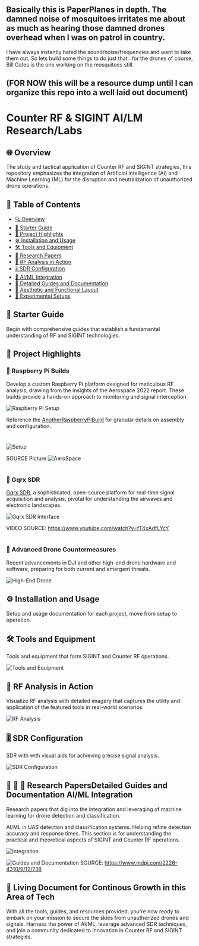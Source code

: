 ## Basically this is PaperPlanes in depth. The damned noise of mosquitoes irritates me about as much as hearing those damned drones overhead when I was on patrol in country. 
I have always instantly hated the sound/noise/frequencies and want to take them out. So lets build some things to do just that...for the drones of course, Bill Gates is the one working on the mosquitoes still.

## (FOR NOW this will be a resource dump until I can organize this repo into a well laid out document)

# Counter RF & SIGINT AI/LM Research/Labs

## 🌐 Overview
The study and tactical application of Counter RF and SIGINT strategies, this repository emphasizes the integration of Artificial Intelligence (AI) and Machine Learning (ML) for the disruption and neutralization of unauthorized drone operations.

## 📑 Table of Contents
- [🔍 Overview](#-overview)
- [🔰 Starter Guide](#-starter-guide)
- [🚀 Project Highlights](#-project-highlights)
- [⚙️ Installation and Usage](#-installation-and-usage)
- [🛠️ Tools and Equipment](#-tools-and-equipment)
- [📄 Research Papers](#-research-papers)
- [🔬 RF Analysis in Action](#-rf-analysis-in-action)
- [🎚️ SDR Configuration](#-sdr-configuration)
- [🤖 AI/ML Integration](#-aiml-integration)
- [📘 Detailed Guides and Documentation](#-detailed-guides-and-documentation)
- [🎨 Aesthetic and Functional Layout](#-aesthetic-and-functional-layout)
- [🧪 Experimental Setups](#-experimental-setups)

## 🔰 Starter Guide
Begin with comprehensive guides that establish a fundamental understanding of RF and SIGINT technologies.

## 🚀 Project Highlights

### 🥧 Raspberry Pi Builds
Develop a custom Raspberry Pi platform designed for meticulous RF analysis, drawing from the insights of the Aerospace 2022 report. These builds provide a hands-on approach to monitoring and signal interception.

![Raspberry Pi Setup](https://github.com/TreadSoftly/Projects/assets/121847455/bbcc2a1e-83e6-48f4-832a-141d2d3810bc)
 
Reference the [AnotherRaspberryPiBuild](https://github.com/TreadSoftly/Projects/blob/main/AnotherRaspberryPiBuild.md) for granular details on assembly and configuration.

#

![Setup](https://github.com/TreadSoftly/Projects/assets/121847455/c8747ec0-4e4a-4781-9b97-e4b19b4adb8b)

SOURCE Picture ![AeroSpace](https://www.mdpi.com/2226-4310/9/12/738)

# 

### 📡 Gqrx SDR
[Gqrx SDR](https://www.gqrx.dk/), a sophisticated, open-source platform for real-time signal acquisition and analysis, pivotal for understanding the airwaves and electronic landscapes.

![Gqrx SDR Interface](https://github.com/TreadSoftly/Projects/assets/121847455/310d9fce-338e-4a51-8cff-4ec1639feb89)

VIDEO SOURCE: https://www.youtube.com/watch?v=fT4xAdfLYcY
#
### 🚁 Advanced Drone Countermeasures
Recent advancements in DJI and other high-end drone hardware and software, preparing for both current and emergent threats.

![High-End Drone](https://github.com/TreadSoftly/Projects/assets/121847455/1e34ec02-524c-4d0a-9bef-6c37a26303a6)

## ⚙️ Installation and Usage
Setup and usage documentation for each project, move from setup to operation.

## 🛠️ Tools and Equipment
Tools and equipment that form SIGINT and Counter RF operations.

![Tools and Equipment](https://github.com/TreadSoftly/Projects/assets/121847455/c8747ec0-4e4a-4781-9b97-e4b19b4adb8b)

## 🔬 RF Analysis in Action
Visualize RF analysis with detailed imagery that captures the utility and application of the featured tools in real-world scenarios.

![RF Analysis](https://github.com/TreadSoftly/Projects/assets/121847455/66947de1-0139-4071-894a-103e4e5d721f)

## 🎚️ SDR Configuration
SDR with with visual aids for achieving precise signal analysis.

![SDR Configuration](https://github.com/TreadSoftly/Projects/assets/121847455/cb5a9443-e099-43ba-83f7-20c9416edce8)

## 🤖 📖 📄 Research PapersDetailed Guides and Documentation AI/ML Integration 
Research papers that dig into the integration and leveraging of machine learning for drone detection and classification.

AI/ML in UAS detection and classification systems. Helping refine detection accuracy and response times.
This section is for understanding the practical and theoretical aspects of SIGINT and Counter RF operations.

![Integration](https://github.com/TreadSoftly/Projects/assets/121847455/1e34ec02-524c-4d0a-9bef-6c37a26303a6)

![Guides and Documentation](https://github.com/TreadSoftly/Projects/assets/121847455/13a4d9ef-e76c-48e9-8ac4-17520701102f)
SOURCE: https://www.mdpi.com/2226-4310/9/12/738

## 

## 🚀 Living Document for Continous Growth in this Area of Tech
With all the tools, guides, and resources provided, you're now ready to embark on your mission to secure the skies from unauthorized drones and signals. Harness the power of AI/ML, leverage advanced SDR techniques, and join a community dedicated to innovation in Counter RF and SIGINT strategies.
